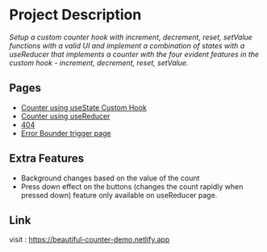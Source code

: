# Project Description

*Setup a custom counter hook with increment, decrement, reset, setValue functions with a valid UI and implement a combination of states with a useReducer that implements a counter with the four evident features in the custom hook - increment, decrement, reset, setValue.* 


## Pages

 - <a href="https://beautiful-counter-demo.netlify.app/" target="_blank">Counter using useState Custom Hook</a>
 - <a href="https://beautiful-counter-demo.netlify.app/counter-with-reducer" target="_blank">Counter using useReducer</a>
 - <a href="https://beautiful-counter-demo.netlify.app/lost" target="_blank">404</a>
 - <a href="https://beautiful-counter-demo.netlify.app/error" target="_blank">Error Bounder trigger page</a>

## Extra Features

 - Background changes based on the value of the count
 - Press down effect on the buttons (changes the count rapidly when pressed down) feature only available on useReducer page.

## Link

visit : <a href="https://beautiful-counter-demo.netlify.app" target="_blank">https://beautiful-counter-demo.netlify.app</a> 
